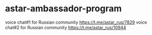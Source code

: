 # astar-ambassador-program
voice chat#1 for Russian community https://t.me/astar_rus/7829
voice chat#2 for Russian community https://t.me/astar_rus/10944
